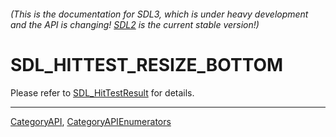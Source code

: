 ###### (This is the documentation for SDL3, which is under heavy development and the API is changing! [SDL2](https://wiki.libsdl.org/SDL2/) is the current stable version!)
# SDL_HITTEST_RESIZE_BOTTOM

Please refer to [SDL_HitTestResult](SDL_HitTestResult) for details.

----
[CategoryAPI](CategoryAPI), [CategoryAPIEnumerators](CategoryAPIEnumerators)

